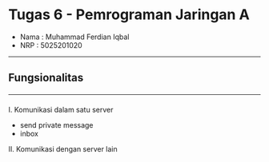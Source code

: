 # <b>Tugas 6 - Pemrograman Jaringan A</b>

- Nama : Muhammad Ferdian Iqbal
- NRP : 5025201020
<hr>

## Fungsionalitas <hr>

I. Komunikasi dalam satu server

- send private message
- inbox

II. Komunikasi dengan server lain
